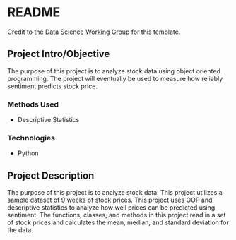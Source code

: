 # README

Credit to the [Data Science Working Group](http://datascience.codeforsanfrancisco.org) for this template.

## Project Intro/Objective
The purpose of this project is to analyze stock data using object oriented programming. The project will eventually be used to measure how reliably sentiment predicts stock price.

### Methods Used
* Descriptive Statistics

### Technologies
* Python

## Project Description
The purpose of this project is to analyze stock data. This project utilizes a sample dataset of 9 weeks of stock prices. This project uses OOP and descriptive statistics to analyze how well prices can be predicted using sentiment. The functions, classes, and methods in this project read in a set of stock prices and calculates the mean, median, and standard deviation for the data.